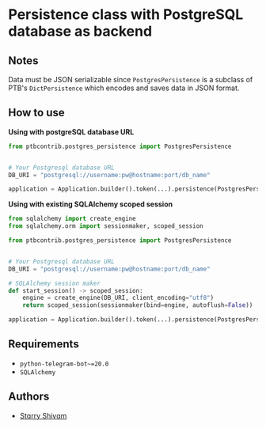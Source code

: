# Persistence class with PostgreSQL database as backend

## Notes
Data must be JSON serializable since `PostgresPersistence` is a
subclass of PTB's `DictPersistence` which encodes and saves data in JSON format.

## How to use

**Using with postgreSQL database URL**

```python
from ptbcontrib.postgres_persistence import PostgresPersistence


# Your Postgresql database URL
DB_URI = "postgresql://username:pw@hostname:port/db_name"

application = Application.builder().token(...).persistence(PostgresPersistence(url=DB_URI)).build()
```

**Using with existing SQLAlchemy scoped session**
```python
from sqlalchemy import create_engine
from sqlalchemy.orm import sessionmaker, scoped_session

from ptbcontrib.postgres_persistence import PostgresPersistence


# Your Postgresql database URL
DB_URI = "postgresql://username:pw@hostname:port/db_name"

# SQLAlchemy session maker
def start_session() -> scoped_session:
    engine = create_engine(DB_URI, client_encoding="utf8")
    return scoped_session(sessionmaker(bind=engine, autoflush=False))

application = Application.builder().token(...).persistence(PostgresPersistence(session=start_session())).build()
```


## Requirements

*   `python-telegram-bot~=20.0`
*   `SQLAlchemy`

## Authors

*   [Stɑrry Shivɑm](https://github.com/starry69)

